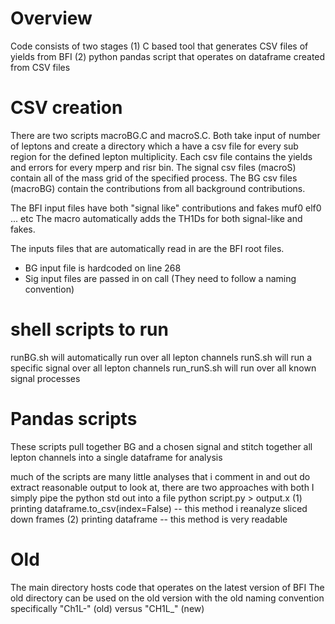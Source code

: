 


# Overview
Code consists of two stages
(1) C based tool that generates CSV files of yields from BFI
(2) python pandas script that operates on dataframe created from CSV files

# CSV creation
There are two scripts macroBG.C and macroS.C. Both take input of number of leptons
and create a directory which a have a csv file for every sub region for the defined
lepton multiplicity. Each csv file contains the yields and errors for every mperp and
risr bin. The signal csv files (macroS) contain all of the mass grid of the specified
process. The BG csv files (macroBG) contain the contributions from all background contributions.

The BFI input files have both "signal like" contributions and fakes muf0 elf0 ... etc
The macro automatically adds the TH1Ds for both signal-like and fakes.

The inputs files that are automatically read in are the BFI root files.
- BG input file is hardcoded on line 268
- Sig input files are passed in on call (They need to follow a naming convention)

# shell scripts to run
runBG.sh will automatically run over all lepton channels
runS.sh will run a specific signal over all lepton channels
run_runS.sh will run over all known signal processes


# Pandas scripts
These scripts pull together BG and a chosen signal and stitch together all lepton channels
into a single dataframe for analysis

much of the scripts are many little analyses that i comment in and out
do extract reasonable output to look at, there are two approaches
with both I simply pipe the python std out into a file
python script.py > output.x
(1) printing dataframe.to_csv(index=False) -- this method i reanalyze sliced down frames
(2) printing dataframe -- this method is very readable

# Old 
The main directory hosts code that operates on the latest version of BFI
The old directory can be used on the old version with the old naming convention
specifically "Ch1L-" (old) versus "CH1L_" (new)


